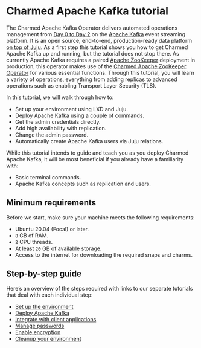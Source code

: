 # Charmed Apache Kafka tutorial

The Charmed Apache Kafka Operator delivers automated operations management from [Day 0 to Day 2](https://codilime.com/blog/day-0-day-1-day-2-the-software-lifecycle-in-the-cloud-age/) on the [Apache Kafka](https://kafka.apache.org/) event streaming platform. 
It is an open source, end-to-end, production-ready data platform [on top of Juju](https://juju.is/). As a first step this tutorial shows you how to get Charmed Apache Kafka up and running, but the tutorial does not stop there. 
As currently Apache Kafka requires a paired [Apache ZooKeeper](https://zookeeper.apache.org/) deployment in production, this operator makes use of the [Charmed Apache ZooKeeper Operator](https://github.com/canonical/zookeeper-operator) for various essential functions.
Through this tutorial, you will learn a variety of operations, everything from adding replicas to advanced operations such as enabling Transport Layer Security (TLS). 

In this tutorial, we will walk through how to:

- Set up your environment using LXD and Juju.
- Deploy Apache Kafka using a couple of commands.
- Get the admin credentials directly.
- Add high availability with replication.
- Change the admin password.
- Automatically create Apache Kafka users via Juju relations. 

While this tutorial intends to guide and teach you as you deploy Charmed Apache Kafka, it will be most beneficial if you already have a familiarity with: 
- Basic terminal commands.
- Apache Kafka concepts such as replication and users.

## Minimum requirements

Before we start, make sure your machine meets the following requirements:

* Ubuntu 20.04 (Focal) or later.
* `8` GB of RAM.
* `2` CPU threads.
* At least `20` GB of available storage.
* Access to the internet for downloading the required snaps and charms.

## Step-by-step guide

Here’s an overview of the steps required with links to our separate tutorials that deal with each individual step:
* [Set up the environment](/t/charmed-kafka-tutorial-setup-environment/10575)
* [Deploy Apache Kafka](/t/charmed-kafka-tutorial-deploy-kafka/10567)
* [Integrate with client applications](/t/charmed-kafka-tutorial-relate-kafka/10573)
* [Manage passwords](/t/charmed-kafka-tutorial-manage-passwords/10569)
* [Enable encryption](/t/charmed-kafka-documentation-tutorial-enable-security/12043)
* [Cleanup your environment](/t/charmed-kafka-tutorial-cleanup-environment/10565)